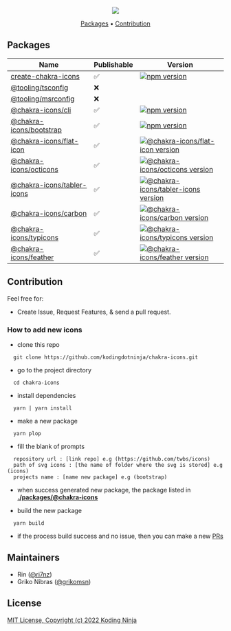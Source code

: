 <!-- markdownlint-disable MD033 MD036 MD041 -->
<p align="center">
  <img src="https://raw.githubusercontent.com/kodingdotninja/create-chakra-icons/main/.github/docs/chakra-icons.png" /> 
  <br />
</p>

<p align="center">
  <a href="#packages">Packages</a> • 
  <a href="#contribution">Contribution</a>
</p>

## Packages

<!-- prettier-ignore-start -->
| Name                                                                                                                 | Publishable | Version                                                                                                                         |
| -------------------------------------------------------------------------------------------------------------------- | ----------- | ------------------------------------------------------------------------------------------------------------------------------- |
| [create-chakra-icons](https://github.com/kodingdotninja/chakra-icons/tree/main/packages/create-chakra-icons)         | ✅          | [![npm version](https://badge.fury.io/js/create-chakra-icons.svg)](https://www.npmjs.com/package/create-chakra-icons)           |
| [@tooling/tsconfig](https://github.com/kodingdotninja/chakra-icons/tree/main/tooling/ts.conf)                        | ❌          |                                                                                                                                 |
| [@tooling/msrconfig](https://github.com/kodingdotninja/chakra-icons/tree/main/tooling/msr.conf)                      | ❌          |                                                                                                                                 |
| [@chakra-icons/cli](https://github.com/kodingdotninja/chakra-icons/tree/main/tooling/cli)                            | ✅          | [![npm version](https://badge.fury.io/js/@chakra-icons%2Fcli.svg)](https://www.npmjs.com/package/@chakra-icons/cli)             |
| [@chakra-icons/bootstrap](https://github.com/kodingdotninja/chakra-icons/tree/main/packages/@chakra-icons/bootstrap) | ✅          | [![npm version](https://badge.fury.io/js/@chakra-icons%2Fbootstrap.svg)](https://www.npmjs.com/package/@chakra-icons/bootstrap) |
| [@chakra-icons/flat-icon](https://github.com/kodingdotninja/chakra-icons/tree/main/packages/@chakra-icons/flat-icon) | ✅  | [![@chakra-icons/flat-icon version](https://badge.fury.io/js/@chakra-icons%2Fflat-icon.svg)](https://www.npmjs.com/package/@chakra-icons/flat-icon) |
| [@chakra-icons/octicons](https://github.com/kodingdotninja/chakra-icons/tree/main/packages/@chakra-icons/octicons) | ✅  | [![@chakra-icons/octicons version](https://badge.fury.io/js/@chakra-icons%2Focticons.svg)](https://www.npmjs.com/package/@chakra-icons/octicons) |
| [@chakra-icons/tabler-icons](https://github.com/kodingdotninja/chakra-icons/tree/main/packages/@chakra-icons/tabler-icons) | ✅  | [![@chakra-icons/tabler-icons version](https://badge.fury.io/js/@chakra-icons%2Ftabler-icons.svg)](https://www.npmjs.com/package/@chakra-icons/tabler-icons) |
| [@chakra-icons/carbon](https://github.com/kodingdotninja/chakra-icons/tree/main/packages/@chakra-icons/carbon) | ✅  | [![@chakra-icons/carbon version](https://badge.fury.io/js/@chakra-icons%2Fcarbon.svg)](https://www.npmjs.com/package/@chakra-icons/carbon) |
| [@chakra-icons/typicons](https://github.com/kodingdotninja/chakra-icons/tree/main/packages/@chakra-icons/typicons) | ✅  | [![@chakra-icons/typicons version](https://badge.fury.io/js/@chakra-icons%2Ftypicons.svg)](https://www.npmjs.com/package/@chakra-icons/typicons) |
| [@chakra-icons/feather](https://github.com/kodingdotninja/chakra-icons/tree/main/packages/@chakra-icons/feather) | ✅  | [![@chakra-icons/feather version](https://badge.fury.io/js/@chakra-icons%2Ffeather.svg)](https://www.npmjs.com/package/@chakra-icons/feather) |
<!-- APPEND_CHAKRA_ICONS_HERE -->
<!-- prettier-ignore-end -->

## Contribution

Feel free for:

- Create Issue, Request Features, & send a pull request.

### How to add new icons

- clone this repo

```
  git clone https://github.com/kodingdotninja/chakra-icons.git
```

- go to the project directory

```
  cd chakra-icons
```

- install dependencies

```
  yarn | yarn install
```

- make a new package

```
  yarn plop
```

- fill the blank of prompts

```
  repository url : [link repo] e.g (https://github.com/twbs/icons)
  path of svg icons : [the name of folder where the svg is stored] e.g (icons)
  projects name : [name new package] e.g (bootstrap)
```

- when success generated new package, the package listed in [**./packages/@chakra-icons**](https://github.com/kodingdotninja/chakra-icons/tree/main/packages/@chakra-icons)

- build the new package

```
  yarn build
```

- if the process build success and no issue, then you can make a new [PRs](https://github.com/kodingdotninja/chakra-icons/compare)

## Maintainers

- Rin ([@ri7nz](https://github.com/ri7nz))
- Griko Nibras ([@grikomsn](https://github.com/grikomsn))

## License

[MIT License, Copyright (c) 2022 Koding Ninja](./LICENSE)
